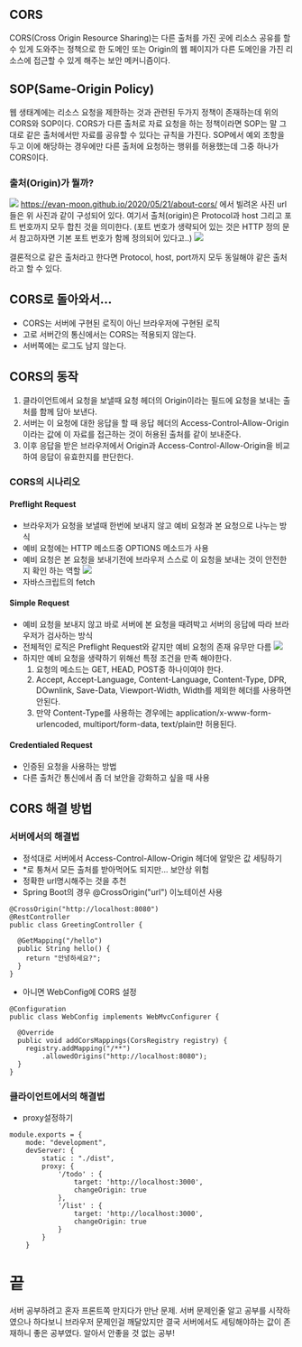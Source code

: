 ## CORS
CORS(Cross Origin Resource Sharing)는 다른 출처를 가진 곳에 리소스 공유를 할 수 있게 도와주는 정책으로 한 도메인 또는 Origin의 웹 페이지가 다른 도메인을 가진 리소스에 접근할 수 있게 해주는 보안 메커니즘이다. 

## SOP(Same-Origin Policy)
 웹 생태계에는 리소스 요청을 제한하는 것과 관련된 두가지 정책이 존재하는데 위의 CORS와 SOP이다.
 CORS가 다른 출처로 자료 요청을 하는 정책이라면 SOP는 말 그대로 같은 출처에서만 자료를 공유할 수 있다는 규칙을 가진다.
 SOP에서 예외 조항을 두고 이에 해당하는 경우에만 다른 출처에 요청하는 행위를 허용했는데 그중 하나가 CORS이다.

### 출처(Origin)가 뭘까?
![](https://velog.velcdn.com/images/rudgns9334/post/b2f27381-8ee8-459f-87d2-c6f6b6ef18d6/image.png)
https://evan-moon.github.io/2020/05/21/about-cors/ 에서 빌려온 사진
url들은 위 사진과 같이 구성되어 있다.
여기서 출처(origin)은 Protocol과 host 그리고 포트 번호까지 모두 합친 것을 의미한다. (포트 번호가 생략되어 있는 것은 HTTP 정의 문서 참고하자면 기본 포트 번호가 함께 정의되어 있다고..)
![](https://velog.velcdn.com/images/rudgns9334/post/4125212b-966c-455b-9cde-2641a41a5115/image.png)

결론적으로 같은 출처라고 한다면 Protocol, host, port까지 모두 동일해야 같은 출처라고 할 수 있다.

 ## CORS로 돌아와서...
 - CORS는 서버에 구현된 로직이 아닌 브라우저에 구현된 로직
 - 고로 서버간의 통신에서는 CORS는 적용되지 않는다.
 - 서버쪽에는 로그도 남지 않는다.
 
 ## CORS의 동작
 1. 클라이언트에서 요청을 보낼때 요청 헤더의 Origin이라는 필드에 요청을 보내는 출처를 함께 담아 보낸다.
 2. 서버는 이 요청에 대한 응답을 할 때 응답 헤더의 Access-Control-Allow-Origin이라는 값에 이 자료를 접근하는 것이 허용된 출처를 같이 보내준다.
 3. 이후 응답을 받은 브라우저에서 Origin과 Access-Control-Allow-Origin을 비교하여 응답이 유효한지를 판단한다.
 
 ### CORS의 시나리오
 
 #### Preflight Request
 - 브라우저가 요청을 보낼때 한번에 보내지 않고 예비 요청과 본 요청으로 나누는 방식
 - 예비 요청에는 HTTP 메소드중 OPTIONS 메소드가 사용
 - 예비 요청은 본 요청을 보내기전에 브라우저 스스로 이 요청을 보내는 것이 안전한지 확인 하는 역할
 ![](https://velog.velcdn.com/images/rudgns9334/post/e426d2fd-4741-44db-99f2-8bb5c7ad48ca/image.png)
- 자바스크립트의 fetch

#### Simple Request
- 예비 요청을 보내지 않고 바로 서버에 본 요청을 때려박고 서버의 응답에 따라 브라우저가 검사하는 방식
- 전체적인 로직은 Preflight Request와 같지만 예비 요청의 존재 유무만 다름
![](https://velog.velcdn.com/images/rudgns9334/post/c8e56c36-f554-4061-93cb-c2099ba01bdd/image.png)
- 하지만 예비 요청을 생략하기 위해선 특정 조건을 만족 해야한다.
	1. 요청의 메소드는 GET, HEAD, POST중 하나이여야 한다.
    2. Accept, Accept-Language, Content-Language, Content-Type, DPR, DOwnlink, Save-Data, Viewport-Width, Width를 제외한 헤더를 사용하면 안된다.
    3. 만약 Content-Type를 사용하는 경우에는 application/x-www-form-urlencoded, multiport/form-data, text/plain만 허용된다.
    
#### Credentialed Request
- 인증된 요청을 사용하는 방법
- 다른 출처간 통신에서 좀 더 보안을 강화하고 싶을 때 사용

## CORS 해결 방법
### 서버에서의 해결법
- 정석대로 서버에서 Access-Control-Allow-Origin 헤더에 알맞은 값 세팅하기
- *로 퉁쳐서 모든 출처를 받아먹어도 되지만... 보안상 위험
- 정확한 url명시해주는 것을 추천
- Spring Boot의 경우 @CrossOrigin("url") 이노테이션 사용
```
@CrossOrigin("http://localhost:8080")
@RestController
public class GreetingController {

  @GetMapping("/hello")
  public String hello() {
    return "안녕하세요?";
  }
}
```
- 아니면 WebConfig에 CORS 설정
```
@Configuration
public class WebConfig implements WebMvcConfigurer {

  @Override
  public void addCorsMappings(CorsRegistry registry) {
    registry.addMapping("/**")
        .allowedOrigins("http://localhost:8080");
  }
}
```

### 클라이언트에서의 해결법
- proxy설정하기
```
module.exports = {
    mode: "development",
    devServer: {
        static : "./dist",
        proxy: {
            '/todo' : {
                target: 'http://localhost:3000',
                changeOrigin: true
            },
            '/list' : {
                target: 'http://localhost:3000',
                changeOrigin: true
            }
        }
    }
```


# 끝
서버 공부하려고 혼자 프론트쪽 만지다가 만난 문제.
서버 문제인줄 알고 공부를 시작하였으나 하다보니 브라우저 문제인걸 깨달았지만 결국 서버에서도 세팅해야하는 값이 존재하니 좋은 공부였다.
알아서 안좋을 것 없는 공부!